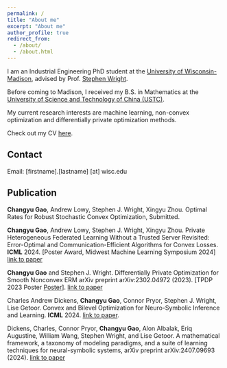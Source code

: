 ```yaml
---
permalink: /
title: "About me"
excerpt: "About me"
author_profile: true
redirect_from:
  - /about/
  - /about.html
---
```


I am an Industrial Engineering PhD student at the [University of Wisconsin-Madison](https://www.wisc.edu/), advised by Prof. [Stephen Wright](http://pages.cs.wisc.edu/~swright/).

Before coming to Madison, I received my B.S. in Mathematics at the [University of Science and Technology of China (USTC)](https://en.ustc.edu.cn/).

My current research interests are machine learning, non-convex optimization and differentially private optimization methods.

Check out my CV [here](/resume/resume.pdf).

## Contact

Email: [firstname].[lastname] [at] wisc.edu

## Publication
**Changyu Gao**, Andrew Lowy, Stephen J. Wright, Xingyu Zhou.
Optimal Rates for Robust Stochastic Convex Optimization, Submitted.

**Changyu Gao**, Andrew Lowy, Stephen J. Wright, Xingyu Zhou. Private Heterogeneous Federated Learning Without a Trusted Server Revisited: Error-Optimal and Communication-Efficient Algorithms for Convex Losses. **ICML** 2024. [Poster Award, Midwest Machine Learning Symposium 2024] [link to paper](https://arxiv.org/abs/2407.09690)

**Changyu Gao** and Stephen J. Wright. Differentially Private Optimization for Smooth Nonconvex ERM
arXiv preprint arXiv:2302.04972 (2023). [TPDP 2023 Poster [Poster](/files/DPOPT_tpdp_poster.pdf)]. [link to paper](https://arxiv.org/abs/2302.04972)

Charles Andrew Dickens, **Changyu Gao**, Connor Pryor, Stephen J. Wright, Lise Getoor.
Convex and Bilevel Optimization for Neuro-Symbolic Inference and Learning. **ICML** 2024.
[link to paper](https://arxiv.org/abs/2401.09651).

Dickens, Charles, Connor Pryor, **Changyu Gao**, Alon Albalak, Eriq Augustine, William Wang,
Stephen Wright, and Lise Getoor. A mathematical framework, a taxonomy of modeling paradigms, and
a suite of learning techniques for neural-symbolic systems, arXiv preprint arXiv:2407.09693 (2024). [link to paper](https://arxiv.org/abs/2407.09693)